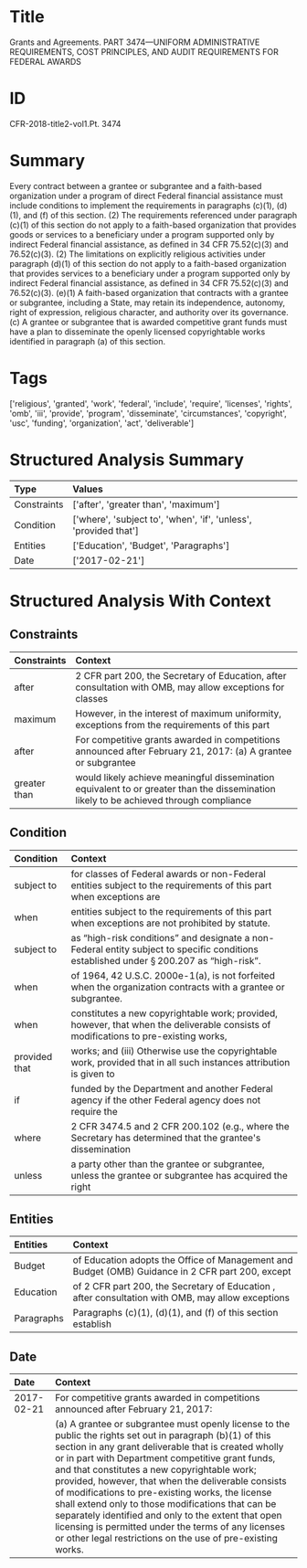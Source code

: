# Title

 Grants and Agreements. PART 3474—UNIFORM ADMINISTRATIVE REQUIREMENTS, COST PRINCIPLES, AND AUDIT REQUIREMENTS FOR FEDERAL AWARDS


# ID

 CFR-2018-title2-vol1.Pt. 3474


# Summary

Every contract between a grantee or subgrantee and a faith-based organization under a program of direct Federal financial assistance must include conditions to implement the requirements in paragraphs (c)(1), (d)(1), and (f) of this section.
(2) The requirements referenced under paragraph (c)(1) of this section do not apply to a faith-based organization that provides goods or services to a beneficiary under a program supported only by indirect Federal financial assistance, as defined in 34 CFR 75.52(c)(3) and 76.52(c)(3).
(2) The limitations on explicitly religious activities under paragraph (d)(1) of this section do not apply to a faith-based organization that provides services to a beneficiary under a program supported only by indirect Federal financial assistance, as defined in 34 CFR 75.52(c)(3) and 76.52(c)(3).
(e)(1) A faith-based organization that contracts with a grantee or subgrantee, including a State, may retain its independence, autonomy, right of expression, religious character, and authority over its governance.
(c) A grantee or subgrantee that is awarded competitive grant funds must have a plan to disseminate the openly licensed copyrightable works identified in paragraph (a) of this section.


# Tags

['religious', 'granted', 'work', 'federal', 'include', 'require', 'licenses', 'rights', 'omb', 'iii', 'provide', 'program', 'disseminate', 'circumstances', 'copyright', 'usc', 'funding', 'organization', 'act', 'deliverable']


# Structured Analysis Summary

| Type        | Values                                                           |
|:------------|:-----------------------------------------------------------------|
| Constraints | ['after', 'greater than', 'maximum']                             |
| Condition   | ['where', 'subject to', 'when', 'if', 'unless', 'provided that'] |
| Entities    | ['Education', 'Budget', 'Paragraphs']                            |
| Date        | ['2017-02-21']                                                   |


# Structured Analysis With Context

 


## Constraints

| Constraints   | Context                                                                                                                                |
|:--------------|:---------------------------------------------------------------------------------------------------------------------------------------|
| after         | 2 CFR part 200, the Secretary of Education, after consultation with OMB, may allow exceptions for classes                              |
| maximum       | However, in the interest of  maximum uniformity, exceptions from the requirements of this part                                         |
| after         | For competitive grants awarded in competitions announced  after February 21, 2017: (a) A grantee or subgrantee                         |
| greater than  | would likely achieve meaningful dissemination equivalent to or greater than the dissemination likely to be achieved through compliance |


## Condition

| Condition     | Context                                                                                                                                                                     |
|:--------------|:----------------------------------------------------------------------------------------------------------------------------------------------------------------------------|
| subject to    | for classes of Federal awards or non-Federal entities subject to the requirements of this part when exceptions are                                                          |
| when          | entities subject to the requirements of this part when  exceptions are not prohibited by statute.                                                                           |
| subject to    | as &#8220;high-risk conditions&#8221; and designate a non-Federal entity subject to  specific conditions established under &#167;&#8201;200.207 as &#8220;high-risk&#8221;. |
| when          | of 1964, 42 U.S.C. 2000e-1(a), is not forfeited when  the organization contracts with a grantee or subgrantee.                                                              |
| when          | constitutes a new copyrightable work; provided, however, that when the deliverable consists of modifications to pre-existing works,                                         |
| provided that | works; and (iii) Otherwise use the copyrightable work, provided that in all such instances attribution is given to                                                          |
| if            | funded by the Department and another Federal agency if the other Federal agency does not require the                                                                        |
| where         | 2 CFR 3474.5 and 2 CFR 200.102 (e.g., where the Secretary has determined that the grantee's dissemination                                                                   |
| unless        | a party other than the grantee or subgrantee, unless the grantee or subgrantee has acquired the right                                                                       |


## Entities

| Entities   | Context                                                                                           |
|:-----------|:--------------------------------------------------------------------------------------------------|
| Budget     | of Education adopts the Office of Management and Budget (OMB) Guidance in 2 CFR part 200, except  |
| Education  | of 2 CFR part 200, the Secretary of Education , after consultation with OMB, may allow exceptions |
| Paragraphs | Paragraphs (c)(1), (d)(1), and (f) of this section establish                                      |


## Date

| Date       | Context                                                                                                                                                                                                                                                                                                                                                                                                                                                                                                                                                                                                                        |
|:-----------|:-------------------------------------------------------------------------------------------------------------------------------------------------------------------------------------------------------------------------------------------------------------------------------------------------------------------------------------------------------------------------------------------------------------------------------------------------------------------------------------------------------------------------------------------------------------------------------------------------------------------------------|
| 2017-02-21 | For competitive grants awarded in competitions announced after February 21, 2017:                                                                                                                                                                                                                                                                                                                                                                                                                                                                                                                                              |
|            |             (a) A grantee or subgrantee must openly license to the public the rights set out in paragraph (b)(1) of this section in any grant deliverable that is created wholly or in part with Department competitive grant funds, and that constitutes a new copyrightable work; provided, however, that when the deliverable consists of modifications to pre-existing works, the license shall extend only to those modifications that can be separately identified and only to the extent that open licensing is permitted under the terms of any licenses or other legal restrictions on the use of pre-existing works. |


